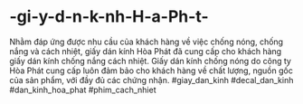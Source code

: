 # -gi-y-d-n-k-nh-H-a-Ph-t-
Nhằm đáp ứng được nhu cầu của khách hàng về việc chống nóng, chống nắng và cách nhiệt, giấy dán kính Hòa Phát đã cung cấp cho khách hàng giấy dán kính chống nắng cách nhiệt. Giấy dán kính chống nóng do công ty Hòa Phát cung cấp luôn đảm bảo cho khách hàng về chất lượng, nguồn gốc của sản phẩm, với đầy đủ các chứng nhận.  #giay_dan_kinh #decal_dan_kinh #dan_kinh_hoa_phat #phim_cach_nhiet
